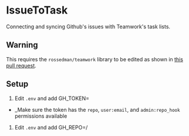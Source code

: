 # IssueToTask

Connecting and syncing Github's issues with Teamwork's task lists.

## Warning

This requires the `rossedman/teamwork` library to be edited as shown in [this pull request](https://github.com/rossedman/teamwork/pull/3).

## Setup

1.  Edit `.env` and add GH_TOKEN=<your-gh-token>
  * _Make sure the token has the `repo`, `user:email`, and `admin:repo_hook` permissions available
1.  Edit `.env` and add GH_REPO=<your-org>/<your-repo>

